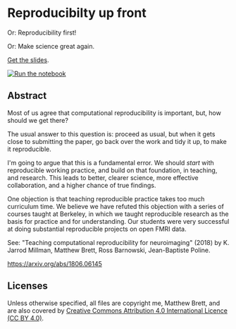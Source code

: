 # Reproducibilty up front

Or: Reproducibility first!

Or: Make science great again.

[Get the slides](https://github.com/matthew-brett).

[![Run the notebook](https://mybinder.org/badge.svg)](https://mybinder.org/v2/gh/matthew-brett/nss-reproduce/master?filepath=permutation_test.ipynb)

## Abstract

Most of us agree that computational reproducibility is important, but, how
should we get there?

The usual answer to this question is: proceed as usual, but when it gets close
to submitting the paper, go back over the work and tidy it up, to make it
reproducible.

I'm going to argue that this is a fundamental error.  We should *start* with
reproducible working practice, and build on that foundation, in teaching, and
research.  This leads to better, clearer science, more effective
collaboration, and a higher chance of true findings.

One objection is that teaching reproducible practice takes too much curriculum
time.  We believe we have refuted this objection with a series of courses
taught at Berkeley, in which we taught reproducible research as the basis for
practice and for understanding.  Our students were very successful at doing
substantial reproducible projects on open FMRI data.

See: "Teaching computational reproducibility for neuroimaging" (2018) by K.
Jarrod Millman, Matthew Brett, Ross Barnowski, Jean-Baptiste Poline.

https://arxiv.org/abs/1806.06145

## Licenses

Unless otherwise specified, all files are copyright me, Matthew Brett, and are
also covered by [Creative Commons Attribution 4.0 International Licence (CC BY
4.0)](http://creativecommons.org/licenses/by/4.0).
